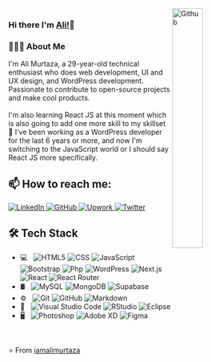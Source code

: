 <!--
**iamalimurtaza/iamalimurtaza** is a ✨ _special_ ✨ repository because its `README.md` (this file) appears on your GitHub profile.

Here are some ideas to get you started:

- 🔭 I’m currently working on ...
- 🌱 I’m currently learning ...
- 👯 I’m looking to collaborate on ...
- 🤔 I’m looking for help with ...
- 💬 Ask me about ...
- 📫 How to reach me: ...
- 😄 Pronouns: ...
- ⚡ Fun fact: ...
-->

<img width="35%" align="right" alt="Github" src="https://user-images.githubusercontent.com/48678280/88862734-4903af80-d201-11ea-968b-9c939d88a37c.gif" />

### Hi there I'm [Ali!](https://www.upwork.com/freelancers/~012ab6fd670f164d79)👋 </hr>

<h3>👨🏻‍💻 About Me </h3>
I'm Ali Murtaza, a 29-year-old technical enthusiast who does web development, UI and UX design, and WordPress development. Passionate to contribute to open-source projects and make cool products.<br /><br />
I'm also learning React JS at this moment which is also going to add one more skill to my skillset 🚀 I've been working as a WordPress developer for the last 6 years or more, and now I'm switching to the JavaScript world or I should say React JS more specifically.

## 📫 How to reach me:
<a href="https://www.linkedin.com/in/ali-murtaza-5944a915b">
  <img src="https://img.shields.io/badge/-Follow%20me%20on%20LinkedIn-333333?style=flat&logo=linkedin" alt="LinkedIn" />
</a>
<a href="https://github.com/iamalimurtaza">
  <img src="https://img.shields.io/badge/-Give%20me%20a%20star%20on%20GitHub-333333?style=flat&logo=github" alt="GitHub" />
</a>
<a href="https://www.upwork.com/freelancers/~012ab6fd670f164d79">
  <img src="https://img.shields.io/badge/-Hire%20me%20on%20UpWork-333333?style=flat&logo=upwork" alt="Upwork" />
</a>
<a href="https://twitter.com/iamalimurtazaa">
  <img src="https://img.shields.io/badge/-Follow%20me%20on%20Twitter-333333?style=flat&logo=twitter" alt="Twitter" />
</a>

## 🛠 Tech Stack

- 💻 &nbsp;
  ![HTML5](https://img.shields.io/badge/-HTML5-333333?style=flat&logo=HTML5)
  ![CSS](https://img.shields.io/badge/-CSS-333333?style=flat&logo=CSS3&logoColor=1572B6)
  ![JavaScript](https://img.shields.io/badge/-JavaScript-333333?style=flat&logo=javascript)
  ![Bootstrap](https://img.shields.io/badge/-Bootstrap-333333?style=flat&logo=bootstrap&logoColor=563D7C)
  ![Php](https://img.shields.io/badge/-Php-333333?style=flat&logo=php)
  ![WordPress](https://img.shields.io/badge/-WordPress-333333?style=flat&logo=wordpress)
  ![Next.js](https://img.shields.io/badge/-NextJs-333333?style=flat&logo=nextdotjs)
  ![React](https://img.shields.io/badge/-ReactJs-333333?style=flat&logo=react)
  ![React Router](https://img.shields.io/badge/-React%20Router-333333?style=flat&logo=react-router)
- 🛢 &nbsp;
  ![MySQL](https://img.shields.io/badge/-MySQL-333333?style=flat&logo=mysql)
  ![MongoDB](https://img.shields.io/badge/-MongoDB-333333?style=flat&logo=mongodb)
  ![Supabase](https://img.shields.io/badge/-Supabase-333333?style=flat&logo=supabase)
- ⚙️ &nbsp;
  ![Git](https://img.shields.io/badge/-Git-333333?style=flat&logo=git)
  ![GitHub](https://img.shields.io/badge/-GitHub-333333?style=flat&logo=github)
  ![Markdown](https://img.shields.io/badge/-Markdown-333333?style=flat&logo=markdown)
- 🔧 &nbsp;
  ![Visual Studio Code](https://img.shields.io/badge/-Visual%20Studio%20Code-333333?style=flat&logo=visual-studio-code&logoColor=007ACC)
  ![RStudio](https://img.shields.io/badge/-RStudio-333333?style=flat&logo=rstudio)
  ![Eclipse](https://img.shields.io/badge/-Eclipse-333333?style=flat&logo=eclipse-ide&logoColor=2C2255)
- 🖥 &nbsp;
  ![Photoshop](https://img.shields.io/badge/-Photoshop-333333?style=flat&logo=adobe-photoshop)
  ![Adobe XD](https://img.shields.io/badge/-XD-333333?style=flat&logo=adobe-xd)
  ![Figma](https://img.shields.io/badge/-Figma-333333?style=flat&logo=figma)

<br/>

⭐️ From [iamalimurtaza](https://github.com/iamalimurtaza)
